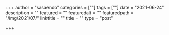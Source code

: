 +++
author = "sasaendo"
categories = [""]
tags = [""]
date = "2021-06-24"
description = ""
featured = ""
featuredalt = ""
featuredpath = "/img/2021/07/"
linktitle = ""
title = ""
type = "post"

+++

